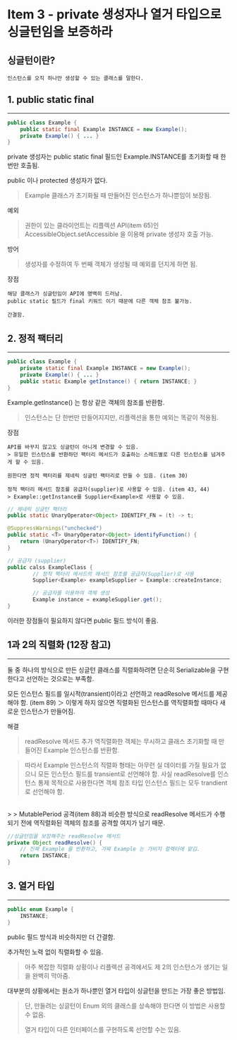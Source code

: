 # Item 3 - private 생성자나 열거 타입으로 싱글턴임을 보증하라

## 싱글턴이란?

    인스턴스를 오직 하나만 생성할 수 있는 클래스를 말한다.

## 1. public static final

<hr>

```JAVA
public class Example {
	public static final Example INSTANCE = new Example();
	private Example() { ... }
}
```

private 생성자는 public static final 필드인 Example.INSTANCE를 초기화할 때 한번만 호출됨.

public 이나 protected 생성자가 없다.
> Example 클래스가 초기화될 때 만들어진 인스턴스가 하나뿐임이 보장됨.

예외
> 권한이 있는 클라이언트는 리플렉션 API(item 65)인 AccessibleObject.setAccessible 을 이용해 private 생성자 호출 가능.

방어
> 생성자를 수정하여 두 번째 객체가 생성될 때 예외를 던지게 하면 됨.

장점

    해당 클래스가 싱글턴임이 API에 명백히 드러남.
    public static 필드가 final 키워드 이기 때문에 다른 객체 참조 불가능.
    
    간결함.


## 2. 정적 팩터리 

<hr>

```JAVA
public class Example {
	private static final Example INSTANCE = new Example();
	private Example() { ... }
	public static Example getInstance() { return INSTANCE; }
}
```

Example.getInstance() 는 항상 같은 객체의 참조를 반환함.
> 인스턴스는 단 한번만 만들어지지만, 리플렉션을 통한 예외는 똑같이 적용됨.

장점

    API를 바꾸지 않고도 싱글턴이 아니게 변경할 수 있음.
    > 유일한 인스턴스를 반환하던 팩터리 메서드가 호출하는 스레드별로 다른 인스턴스를 넘겨주게 할 수 있음.

    원한다면 정적 팩터리를 제네릭 싱글턴 팩터리로 만들 수 있음. (item 30)

    정적 팩터리 메서드 참조를 공급자(supplier)로 사용할 수 있음. (item 43, 44)
    > Example::getInstance를 Supplier<Example>로 사용할 수 있음.

```JAVA
// 제네릭 싱글턴 팩터리
public static UnaryOperator<Object> IDENTIFY_FN = (t) -> t;

@SuppressWarnings("unchecked")
public static <T> UnaryOperator<Object> identifyFunction() {
    return (UnaryOperator<T>) IDENTIFY_FN;
}
```
```JAVA
// 공급자 (supplier)
public calss ExampleClass {
        // 정적 팩터리 메서드의 메서드 참조를 공급자(Supplier)로 사용
        Supplier<Example> exampleSupplier = Example::createInstance;

        // 공급자를 이용하여 객체 생성
        Example instance = exampleSupplier.get();
}
```
이러한 장점들이 필요하지 않다면 public 필드 방식이 좋음.

## 1과 2의 직렬화 (12장 참고)

<hr>

둘 중 하나의 방식으로 만든 싱글턴 클래스를 직렬화하려면 단순히 Serializable을 구현한다고 선언하는 것으로는 부족함.

모든 인스턴스 필드를 일시적(transient)이라고 선언하고 readResolve 메서드를 제공해야 함. (item 89)
＞ 이렇게 하지 않으면 직렬화된 인스턴스를 역직렬화할 때마다 새로운 인스턴스가 만들어짐.

해결
> readResolve 메서드 추가
역직렬화한 객체는 무시하고 클래스 초기화할 때 만들어진 Example 인스턴스를 반환함.

> 따라서 Example 인스턴스의 직렬화 형태는 아무런 실 데이터를 가질 필요가 없으니 모든 인스턴스 필드를 transient로 선언해야 함.
사실 readResolve를 인스턴스 통제 목적으로 사용한다면 객체 참조 타입 인스턴스 필드는 모두 trandient로 선언해야 함. 
<br>
> 
> MutablePeriod 공격(item 88)과 비슷한 방식으로 readResolve 메서드가 수행되기 전에 역직렬화된 객체의 참조를 공격할 여지가 남기 때문. 

```JAVA
//싱글턴임을 보장해주는 readResolve 메서드
private Object readResolve() {
	// 진짜 Example 을 반환하고, 가짜 Example 는 가비지 컬렉터에 맡김.
	return INSTANCE;
}
```

## 3. 열거 타입

<hr>

```JAVA
public enum Example {
	INSTANCE;
}
```

public 필드 방식과 비슷하지만 더 간결함.

추가적인 노력 없이 직렬화할 수 있음.
> 아주 복잡한 직렬화 상황이나 리플렉션 공격에서도 제 2의 인스턴스가 생기는 일을 완벽히 막아줌.

대부분의 상황에서는 원소가 하나뿐인 열거 타입이 싱글턴을 만드는 가장 좋은 방법임.
> 단, 만들려는 싱글턴이 Enum 외의 클래스를 상속해야 한다면 이 방법은 사용할 수 없음.
>
> 열거 타입이 다른 인터페이스를 구현하도록 선언할 수는 있음.
